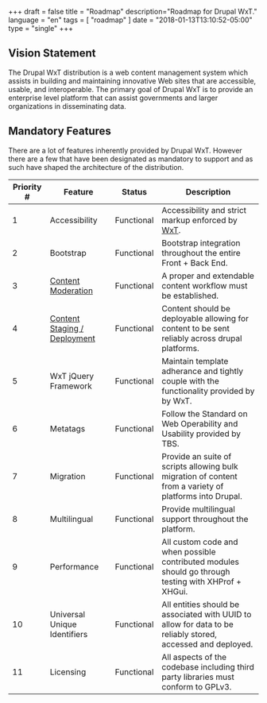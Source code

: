 +++
draft = false
title = "Roadmap"
description="Roadmap for Drupal WxT."
language = "en"
tags = [
    "roadmap"
]
date = "2018-01-13T13:10:52-05:00"
type = "single"
+++

## Vision Statement

The Drupal WxT distribution is a web content management system which assists in building and maintaining innovative Web sites that are accessible, usable, and interoperable. The primary goal of Drupal WxT is to provide an enterprise level platform that can assist governments and larger organizations in disseminating data.

## Mandatory Features

There are a lot of features inherently provided by Drupal WxT. However there are a few that have been designated as mandatory to support and as such have shaped the architecture of the distribution.

<table id="components-theme" class="wb-tables table table-striped table-hover" data-wb-tables='{"columnDefs": [ { "visible": true, "targets": [ 3 ] } ], "lengthMenu": [[10, 25, -1], [10, 25, "All"]], "pageLength": 10 }'>
    <thead>
        <tr>
            <th>Priority #</th>
            <th>Feature</th>
            <th>Status</th>
            <th>Description</th>
        </tr>
    </thead>
    <tbody>
        <tr class="success">
            <td>1</td>
            <td>Accessibility</td>
            <td>Functional</td>
            <td>Accessibility and strict markup enforced by <a href="http://github.com/wet-boew/wet-boew">WxT</a>.</td>
        </tr>
        <tr class="success">
            <td>2</td>
            <td>Bootstrap</td>
            <td>Functional</td>
            <td>Bootstrap integration throughout the entire Front + Back End.</td>
        </tr>
        <tr class="success">
            <td>3</td>
            <td><a href="/wxt/content-moderation/">Content Moderation</a></td>
            <td>Functional</td>
            <td>A proper and extendable content workflow must be established.</td>
        </tr>
        <tr class="success">
            <td>4</td>
            <td><a href="/wxt/deployment">Content Staging / Deployment</a></td>
            <td>Functional</td>
            <td>Content should be deployable allowing for content to be sent reliably across drupal platforms.</td>
        </tr>
        <tr class="success">
            <td>5</td>
            <td>WxT jQuery Framework</td>
            <td>Functional</td>
            <td>Maintain template adherance and tightly couple with the functionality provided by by WxT.</td>
        </tr>
        <tr class="success">
            <td>6</td>
            <td>Metatags</td>
            <td>Functional</td>
            <td>Follow the Standard on Web Operability and Usability provided by TBS.</td>
        </tr>
        <tr class="success">
            <td>7</td>
            <td>Migration</td>
            <td>Functional</td>
            <td>Provide an suite of scripts allowing bulk migration of content from a variety of platforms into Drupal.</td>
        </tr>
        <tr class="success">
            <td>8</td>
            <td>Multilingual</td>
            <td>Functional</td>
            <td>Provide multilingual support throughout the platform.</td>
        </tr>
        <tr class="success">
            <td>9</td>
            <td>Performance</td>
            <td>Functional</td>
            <td>All custom code and when possible contributed modules should go through testing with XHProf + XHGui.</td>
        </tr>
        <tr class="success">
            <td>10</td>
            <td>Universal Unique Identifiers</td>
            <td>Functional</td>
            <td>All entities should be associated with UUID to allow for data to be reliably stored, accessed and deployed.</td>
        </tr>
        <tr class="success">
            <td>11</td>
            <td>Licensing</td>
            <td>Functional</td>
            <td>All aspects of the codebase including third party libraries must conform to GPLv3.</td>
        </tr>
    </tbody>
</table>
